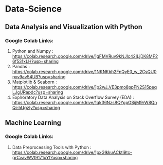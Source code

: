 # Data-Science

## Data Analysis and Visualization with Python
### Google Colab Links:
1. Python and Numpy : https://colab.research.google.com/drive/1gFMVRuv9kNJIc42ILjDK8MF26f531xLH?usp=sharing
2. Pandas : https://colab.research.google.com/drive/1NKNKbh2FnQyE0_w_2CsQU0pxv9av54UB?usp=sharing
3. Matplotlib & Seaborn : https://colab.research.google.com/drive/1p2wJ_VE3pmo8ppFN2S15peqLJgURapdc?usp=sharing
4. Explroratory Data Analysis on Stack Overflow Survey (EDA) : https://colab.research.google.com/drive/1qk36Nzs8QYgpOSijM9rW8QnQi-hUgzly?usp=sharing

## Machine Learning 
### Google Colab Links:
1. Data Preprocessing Tools with Python : https://colab.research.google.com/drive/1pxGIkkuACkti9tc-grCvayWVt9171xYt?usp=sharing



